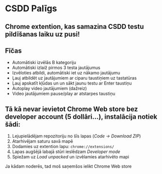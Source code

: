 # CSDD Palīgs
## Chrome extention, kas samazina CSDD testu pildīšanas laiku uz pusi!

## Fīčas

- Automātiski izvēlās B kategoriju
- Automātiski izlaiž pirmos 3 testa jautājumus
- Izvēloties atbildi, automātiski iet uz nākamo jautājumu
- Ļauj atbildēt uz jautājumiem ar ciparu taustiņiem uz tastatūras
- Ļauj apskatīt kļūdas un un sākt jaunu testu ar Enter taustiņu
- Autoplay video jautājumiem (dažreiz)
- Video jautājumiem pause/play ar atstarpes taustiņu


## Tā kā nevar ievietot Chrome Web store bez developer account (5 dollāri...), instalācija notiek šādi:

1. Lejupielādējam repozitoriju no šīs lapas (*Code -> Download ZIP*)
2. Atarhivējam saturu savā mapē
3. Dodamies uz extention lapu: ``chrome://extensions/``
4. Lapas augšējā labajā stūri ieslēdzam *Developer mode*
5. Spiežam uz *Load unpacked* un izvēlamies atarhivēto mapi

Ja kādam noderēs, tad moš saņemšos ielikt Chrome Web store

